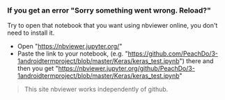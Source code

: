 ### If you get an error "Sorry something went wrong. Reload?"  
Try to open that notebook that you want using nbviewer online, you don't need to install it.

- Open "https://nbviewer.jupyter.org/"
- Paste the link to your notebook, (e.g. "https://github.com/PeachDo/3-1androidtermproject/blob/master/Keras/keras_test.ipynb") there and then you get "https://nbviewer.jupyter.org/github/PeachDo/3-1androidtermproject/blob/master/Keras/keras_test.ipynb"  
>This site nbviewer works independently of github.
